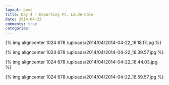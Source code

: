 ```yaml
---
layout: post
title: Day 4 - Departing Ft. Lauderdale
date: 2014-04-22
comments: true
categories: 
---
```

{% img aligncenter 1024 678 /uploads/2014/04/2014-04-22_16.18.17.jpg %}

{% img aligncenter 1024 678 /uploads/2014/04/2014-04-22_16.39.57.jpg %}

{% img aligncenter 1024 678 /uploads/2014/04/2014-04-22_16.44.03.jpg %}

{% img aligncenter 1024 678 /uploads/2014/04/2014-04-22_16.59.57.jpg %}
